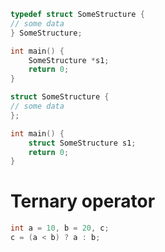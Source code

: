 
```c
typedef struct SomeStructure {
// some data
} SomeStructure;

int main() {
	SomeStructure *s1;
	return 0;
}
```

```c
struct SomeStructure {
// some data
};

int main() {
	struct SomeStructure s1;
	return 0;
}
```

# Ternary operator

```c
int a = 10, b = 20, c;
c = (a < b) ? a : b;
```

